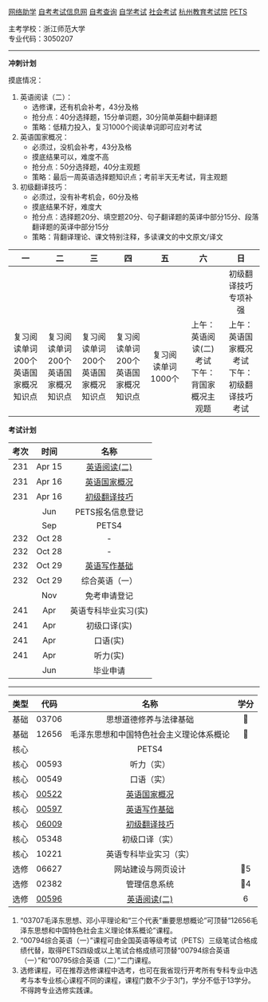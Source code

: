[网络助学](https://zhejiang.zikao365.com)
[自考考试信息网](https://zk.zjzs.net/)
[自考查询](http://61.175.196.157/zkcxController.do?list)
[自学考试](https://www.zjzs.net/moban/index/2c9081f061d15b160161d1661f040016_tree.html)
[社会考试](https://www.zjzs.net/moban/index/2c9081f061d15b160161d1664ccd0018_tree.html)
[杭州教育考试院](http://www.hzjyksy.cn/)
[PETS](https://pets.neea.edu.cn/)

主考学校：浙江师范大学<br/>
专业代码：3050207

<a-countdown name="考试" date="2023-4-15" type="day"></a-countdown>

<a-remind message="PETS报名信息登记" start="2023-5-15" end="2023-7-1"></a-remind>

---

**冲刺计划**

摸底情况：

1. 英语阅读（二）：
   * 选修课，还有机会补考，43分及格
   * 抢分点：40分选择题，15分单词题，30分简单英翻中翻译题
   * 策略：低精力投入，复习1000个阅读单词即可应对考试
2. 英语国家概况：
   * 必须过，没机会补考，43分及格
   * 摸底结果可以，难度不高
   * 抢分点：50分选择题，40分主观题
   * 策略：最后一周英语选择题知识点；考前半天无考试，背主观题
3. 初级翻译技巧：
   * 必须过，没有补考机会，60分及格
   * 摸底结果不好，难度大
   * 抢分点：选择题20分、填空题20分、句子翻译题的英译中部分15分、段落翻译题的英译中部分15分
   * 策略：背翻译理论、课文特别注释，多读课文的中文原文/译文

|一|二|三|四|五|六|日|
|:----------:|:----------:|:----------:|:----------:|:----------:|:----------:|:----------:|
| | | | | | | 初级翻译技巧专项补强 |
| 复习阅读单词200个<br/>英语国家概况知识点 | 复习阅读单词200个<br/>英语国家概况知识点 | 复习阅读单词200个<br/>英语国家概况知识点 | 复习阅读单词200个<br/>英语国家概况知识点 | 复习阅读单词1000个 | 上午：英语阅读(二)考试<br/>下午：背国家概况主观题 | 上午：英语国家概况考试<br/>下午：初级翻译技巧考试 |

**考试计划**

|考次|时间|名称|
|:----------:|:----------:|:----------:|
|231|Apr 15|[英语阅读(二)](00596.md)|
|231|Apr 16|[英语国家概况](00522.md)|
|231|Apr 16|[初级翻译技巧](06009.md)|
||Jun|PETS报名信息登记|
||Sep|PETS4|
|232|Oct 28|-|
|232|Oct 28|-|
|232|Oct 29|[英语写作基础](00597.md)|
|232|Oct 29|综合英语（一）|
||Nov|免考申请登记|
|241|Apr|英语专科毕业实习(实)|
|241|Apr|初级口译(实)|
|241|Apr|口语(实)|
|241|Apr|听力(实)|
||Jun|毕业申请|

---

|类型|代码|名称|学分|
|:----------:|:----------:|:----------:|:----------:|
|基础|03706|思想道德修养与法律基础|🥇|
|基础|12656|毛泽东思想和中国特色社会主义理论体系概论|🥇|
|核心||PETS4| |
|核心|00593|听力（实）| |
|核心|00549|口语（实）| |
|核心|[00522](00522.md)|[英语国家概况](00522.md)| |
|核心|[00597](00597.md)|[英语写作基础](00597.md)| |
|核心|[06009](06009.md)|[初级翻译技巧](06009.md)| |
|核心|05348|初级口译（实）| |
|核心|10221|英语专科毕业实习（实）| |
|选修|06627|网站建设与网页设计|🥇5|
|选修|02382|管理信息系统|🥇4|
|选修|[00596](00596.md)|[英语阅读(二)](00596.md)|6|

1. “03707毛泽东思想、邓小平理论和“三个代表”重要思想概论”可顶替“12656毛泽东思想和中国特色社会主义理论体系概论”课程。
2. “00794综合英语（一）”课程可由全国英语等级考试（PETS）三级笔试合格成绩代替，取得PETS四级或以上笔试合格成绩可顶替“00794综合英语（一）”和“00795综合英语（二）”二门课程。
3. 选修课程，可在推荐选修课程中选考，也可在我省现行开考所有专科专业中选考与本专业核心课程不同的课程，课程门数不少于3门，学分不低于13学分。不得跨专业选修实践课。
